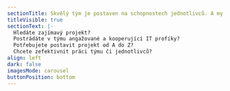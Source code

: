 ```yaml
---
sectionTitle: Skvělý tým je postaven na schopnostech jednotlivců. A my to víme.
titleVisible: true
sectionText: |-
  Hledáte zajímavý projekt?
  Postrádáte v týmu angažované a kooperující IT profíky?
  Potřebujete postavit projekt od A do Z?
  Chcete zefektivnit práci týmu či jednotlivců?
align: left
dark: false
imagesMode: carousel
buttonPosition: bottom
---
```

